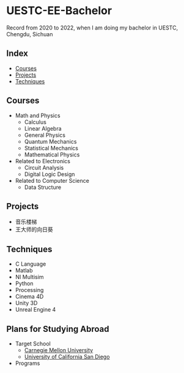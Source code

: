 # UESTC-EE-Bachelor
Record from 2020 to 2022, when I am doing my bachelor in UESTC, Chengdu, Sichuan
## Index
- [Courses](#Courses)
- [Projects](#Projects)
- [Techniques](#Techniques)
## Courses
- Math and Physics
  - Calculus
  - Linear Algebra
  - General Physics
  - Quantum Mechanics
  - Statistical Mechanics
  - Mathematical Physics
- Related to Electronics
  - Circuit Analysis
  - Digital Logic Design
- Related to Computer Science
  - Data Structure
## Projects
- 音乐楼梯
- 王大师的向日葵
## Techniques
- C Language
- Matlab
- NI Multisim
- Python
- Processing
- Cinema 4D
- Unity 3D
- Unreal Engine 4
## Plans for Studying Abroad
- Target School
  - [Carnegie Mellon University](https://www.cmu.edu/)
  - [University of California San Diego](https://ucsd.edu/)
- Programs
